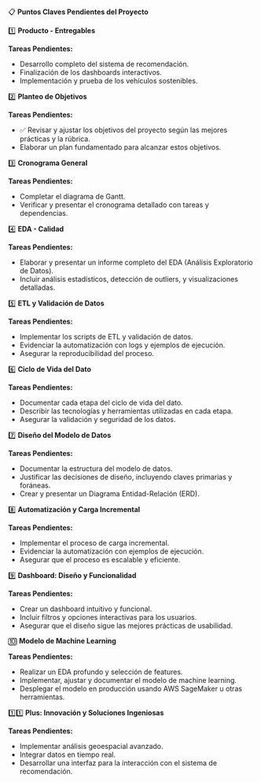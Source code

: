 📋 **Puntos Claves Pendientes del Proyecto**

1️⃣ **Producto - Entregables**
  
**Tareas Pendientes:**

- Desarrollo completo del sistema de recomendación.
- Finalización de los dashboards interactivos.
- Implementación y prueba de los vehículos sostenibles.

2️⃣ **Planteo de Objetivos**

**Tareas Pendientes:**

- ✅ Revisar y ajustar los objetivos del proyecto según las mejores prácticas y la rúbrica.
- Elaborar un plan fundamentado para alcanzar estos objetivos.

3️⃣ **Cronograma General**

**Tareas Pendientes:**

- Completar el diagrama de Gantt.
- Verificar y presentar el cronograma detallado con tareas y dependencias.

4️⃣ **EDA - Calidad**

**Tareas Pendientes:**

- Elaborar y presentar un informe completo del EDA (Análisis Exploratorio de Datos).
- Incluir análisis estadísticos, detección de outliers, y visualizaciones detalladas.

5️⃣ **ETL y Validación de Datos**

**Tareas Pendientes:**

- Implementar los scripts de ETL y validación de datos.
- Evidenciar la automatización con logs y ejemplos de ejecución.
- Asegurar la reproducibilidad del proceso.

6️⃣ **Ciclo de Vida del Dato**

**Tareas Pendientes:**

- Documentar cada etapa del ciclo de vida del dato.
- Describir las tecnologías y herramientas utilizadas en cada etapa.
- Asegurar la validación y seguridad de los datos.

7️⃣ **Diseño del Modelo de Datos**

**Tareas Pendientes:**

- Documentar la estructura del modelo de datos.
- Justificar las decisiones de diseño, incluyendo claves primarias y foráneas.
- Crear y presentar un Diagrama Entidad-Relación (ERD).

8️⃣ **Automatización y Carga Incremental**

**Tareas Pendientes:**

- Implementar el proceso de carga incremental.
- Evidenciar la automatización con ejemplos de ejecución.
- Asegurar que el proceso es escalable y eficiente.

9️⃣ **Dashboard: Diseño y Funcionalidad**

**Tareas Pendientes:**

- Crear un dashboard intuitivo y funcional.
- Incluir filtros y opciones interactivas para los usuarios.
- Asegurar que el diseño sigue las mejores prácticas de usabilidad.

🔟 **Modelo de Machine Learning**

**Tareas Pendientes:**

- Realizar un EDA profundo y selección de features.
- Implementar, ajustar y documentar el modelo de machine learning.
- Desplegar el modelo en producción usando AWS SageMaker u otras herramientas.

1️⃣1️⃣ **Plus: Innovación y Soluciones Ingeniosas**

**Tareas Pendientes:**

- Implementar análisis geoespacial avanzado.
- Integrar datos en tiempo real.
- Desarrollar una interfaz para la interacción con el sistema de recomendación.
